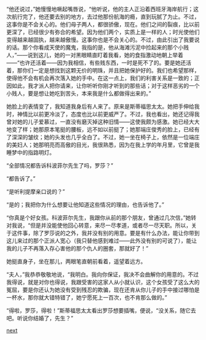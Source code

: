 
“他还说过，”她慢慢地噘起嘴唇说，“他听说，他的主人正沿着西班牙海岸航行；这次航行完了，他还要去别的地方，去过他那份航海的瘾，直到玩腻了为止。不过，这事你是不会关心的。他们母子两人，都很骄傲，现在。他们之间的裂痕，比以前更深了，已经很少有弥合的希望。因为他们两个，实质上是一样的人；时光使他们变得越来越固执，越来越傲慢。这事你也是不会关心的。不过，由此引出了我要说的话。那个你看成天使的魔鬼，我指的是，他从海滩污泥中捡起来的那个小贱人，”——说到这儿，她的一对黑眼睛直盯着我看，她的食指激动地朝上举着——“也许还活着——因为我相信，有些贱东西，一时是死不了的。要是她还活着，那你们一定是想找到这颗无价的明珠，并且把她保护好的。我们也希望那样，使得他不会有机会再次落入她的手中。在这一点上，我们的利害关系是一致的；正因如此，我才派人把你请来，让你听听你刚才听到的那些话；对于这样恶劣的一个小贱人，要是想让她吃到苦头，本来我是什么都做得出来的。”

她脸上的表情变了，我知道我身后有人来了。原来是斯蒂福思太太。她把手伸给我时，神情比以前更冷淡了，态度也比以前更威严了。不过，我也看出，她还记得我曾对她的儿子爱慕过，一直没有磨灭掉这种旧情——这使我颇为感激。她已经大大地变了样；她那原本笔挺的腰板，远不如以前挺了；她那端庄俊秀的脸上，已经有了深深的皱纹；她的头发也几乎全白了。不过，她一坐在椅子上，依然是一位端庄的美妇人；她那明亮而高傲的目光，我很熟悉，因为在我上学的年月里，它曾是我睡梦中的指路明灯。

“全部情况都告诉科波菲尔先生了吗，罗莎？”

“都告诉了。”

“是听利提摩亲口说的？”

“是的；我把你为什么想要让他知道这些情况的理由，也告诉他了。”

“你真是个好女孩。科波菲尔先生，我跟你从前的那个朋友，曾通过几次信，”她转对我说，“但是并没能使他回心转意，来尽一尽孝道，或者尽一尽天职。所以，关于这件事，除了罗莎说的之外，我并没有别的用意。要是有什么办法，能让你带到这儿来过的那个正派人宽心（我只替他感到难过——此外没有别的可说了），能让我的儿子不再落入存心害他的那个仇人的圈套，那就好了！”

她挺直身子，坐在那儿，两眼笔直朝前看着，遥望着远方。

“夫人，”我恭恭敬敬地说，“我明白。我向你保证，我决不会曲解你的用意的。不过我得说，就是对你也得说，我跟受害的这家人从小就认识，这个女孩受了这么大的冤屈，要是你还认为她没有受到残忍的欺骗，现在还肯从你儿子的手中接过哪怕是一杯水，那你就大错特错了，她宁愿死上一百次，也不肯那么做的。”

“得啦，罗莎，得啦！”斯蒂福思太太看出罗莎想要插嘴，便说，“没关系，随它去吧。听说你结婚了，先生？”

[next](page596)